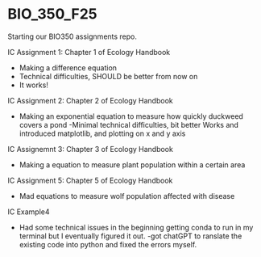 # BIO_350_F25

Starting our BIO350 assignments repo.

IC Assignment 1: Chapter 1 of Ecology Handbook
- Making a difference equation
- Technical difficulties, SHOULD be better from now on
- It works!

IC Assignment 2: Chapter 2 of Ecology Handbook
- Making an exponential equation to measure how quickly duckweed covers a pond
-Minimal technical difficulties, bit better
Works and introduced matplotlib, and plotting on x and y axis

IC Assignemnt 3: Chapter 3 of Ecology Handbook
- Making a equation to measure plant population within a certain area

IC Assignment 5: Chapter 5 of Ecology Handbook
- Mad equations to measure wolf population affected with disease

IC Example4
- Had some technical issues in the beginning getting conda to run in my terminal but I eventually figured it out.
-got chatGPT to ranslate the existing code into python and fixed the errors myself.

